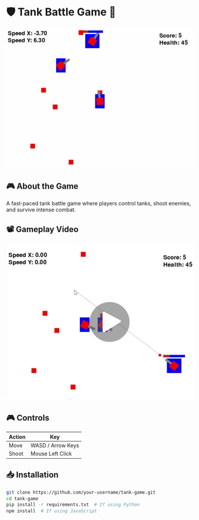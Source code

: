 # 🛡️ Tank Battle Game 🚀

![Game Screenshot](1.png)

## 🎮 About the Game
A fast-paced tank battle game where players control tanks, shoot enemies, and survive intense combat.

## 📽️ Gameplay Video
[![Watch the Video](2.png)](https://youtu.be/JBWBTCpfibw)

## 🎮 Controls
| Action | Key |
|--------|-----|
| Move | WASD / Arrow Keys |
| Shoot | Mouse Left Click |

## 📥 Installation
```bash
git clone https://github.com/your-username/tank-game.git
cd tank-game
pip install -r requirements.txt  # If using Python
npm install  # If using JavaScript
```

